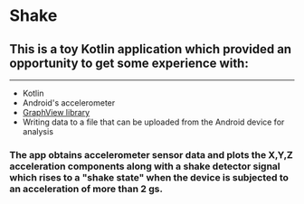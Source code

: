 
# Shake

  
## This is a toy Kotlin application which provided an opportunity to get some experience with: 
--- 
* Kotlin  
* Android's accelerometer  
* [GraphView library](http://www.android-graphview.org/)  
* Writing data to a file that can be uploaded from the Android device for analysis

### The app obtains accelerometer sensor data and plots the X,Y,Z acceleration components along with a shake detector signal which rises to a "shake state" when the device is subjected to an acceleration of more than 2 gs.




